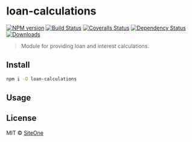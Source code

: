 # loan-calculations

[![NPM version][npm-image]][npm-url]
[![Build Status][travis-image]][travis-url]
[![Coveralls Status][coveralls-image]][coveralls-url]
[![Dependency Status][depstat-image]][depstat-url]
[![Downloads][download-badge]][npm-url]

> Module for providing loan and interest calculations.

## Install

```sh
npm i -D loan-calculations
```

## Usage


## License

MIT © [SiteOne](http://github.com/siteone)

[npm-url]: https://npmjs.org/package/loan-calculations
[npm-image]: https://img.shields.io/npm/v/loan-calculations.svg?style=flat-square

[travis-url]: https://travis-ci.org/ViktorBezdek/loan-calculations
[travis-image]: https://img.shields.io/travis/ViktorBezdek/loan-calculations.svg?style=flat-square

[coveralls-url]: https://coveralls.io/r/ViktorBezdek/loan-calculations
[coveralls-image]: https://img.shields.io/coveralls/ViktorBezdek/loan-calculations.svg?style=flat-square

[depstat-url]: https://david-dm.org/ViktorBezdek/loan-calculations
[depstat-image]: https://david-dm.org/ViktorBezdek/loan-calculations.svg?style=flat-square

[download-badge]: http://img.shields.io/npm/dm/loan-calculations.svg?style=flat-square
